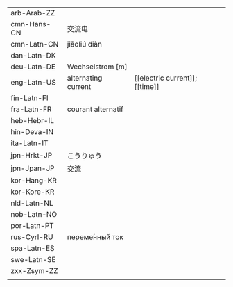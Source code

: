 | | | |
|-|-|-|
| arb-Arab-ZZ |  |  |
| cmn-Hans-CN | 交流电 |  |
| cmn-Latn-CN | jiāoliú diàn |  |
| dan-Latn-DK |  |  |
| deu-Latn-DE | Wechselstrom [m] |  |
| eng-Latn-US | alternating current | [[electric current]]; [[time]] |
| fin-Latn-FI |  |  |
| fra-Latn-FR | courant alternatif |  |
| heb-Hebr-IL |  |  |
| hin-Deva-IN |  |  |
| ita-Latn-IT |  |  |
| jpn-Hrkt-JP | こうりゅう |  |
| jpn-Jpan-JP | 交流 |  |
| kor-Hang-KR |  |  |
| kor-Kore-KR |  |  |
| nld-Latn-NL |  |  |
| nob-Latn-NO |  |  |
| por-Latn-PT |  |  |
| rus-Cyrl-RU | переме́нный ток |  |
| spa-Latn-ES |  |  |
| swe-Latn-SE |  |  |
| zxx-Zsym-ZZ |  |  |
|  |  |  |
